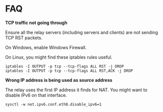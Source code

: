 # FAQ

**TCP traffic not going through**

Ensure all the relay servers (including servers and clients) are not sending TCP RST packets.

On Windows, enable Windows Firewall.

On Linux, you might find these iptables rules useful.

```
iptables -I OUTPUT -p tcp --tcp-flags ALL RST -j DROP
iptables -I OUTPUT -p tcp --tcp-flags ALL RST,ACK -j DROP
```

**Wrong IP address is being used as source address**

The relay uses the first IP address it finds for NAT. You might want to disable IPv6 on that interface.

```
sysctl -w net.ipv6.conf.eth0.disable_ipv6=1
```